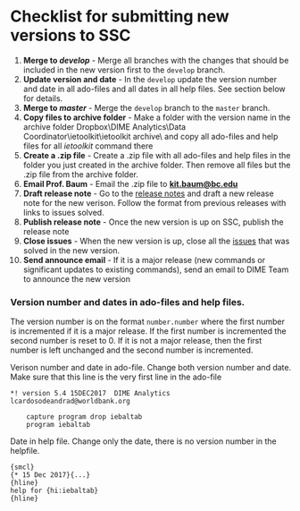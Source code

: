 # Checklist for submitting new versions to SSC

1. **Merge to *develop*** - Merge all branches with the changes that should be included in the new version first to the `develop` branch.
1. **Update version and date** - In the `develop` update the version number and date in all ado-files and all dates in all help files. See section below for details.
1. **Merge to *master*** - Merge the `develop` branch to the `master` branch.
1. **Copy files to archive folder** - Make a folder with the version name in the archive folder Dropbox\DIME Analytics\Data Coordinator\ietoolkit\ietoolkit archive\ and copy all ado-files and help files for all *ietoolkit* command there
1. **Create a .zip file** - Create a .zip file with all ado-files and help files in the folder you just created in the archive folder. Then remove all files but the .zip file from the archive folder.
1. **Email Prof. Baum** - Email the .zip file to **kit.baum@bc.edu**
1. **Draft release note** - Go to the [release notes](https://github.com/worldbank/ietoolkit/releases) and draft a new release note for the new verison. Follow the format from previous releases with links to issues solved.
1. **Publish release note** - Once the new version is up on SSC, publish the release note
1. **Close issues** - When the new version is up, close all the [issues](https://github.com/worldbank/ietoolkit/issues) that was solved in the new version.
1. **Send announce email** - If it is a major release (new commands or significant updates to existing commands), send an email to DIME Team to announce the new version

### Version number and dates in ado-files and help files.

The version number is on the format `number.number` where the first number is incremented if it is a major release. If the first number is incremented the second number is reset to 0. If it is not a major release, then the first number is left unchanged and the second number is incremented.

Verison number and date in ado-file. Change both version number and date. Make sure that this line is the very first line in the ado-file
```
*! version 5.4 15DEC2017  DIME Analytics lcardosodeandrad@worldbank.org
		
	capture program drop iebaltab
	program iebaltab
```

Date in help file. Change only the date, there is no version number in the helpfile.
```
{smcl}
{* 15 Dec 2017}{...}
{hline}
help for {hi:iebaltab}
{hline}
```
